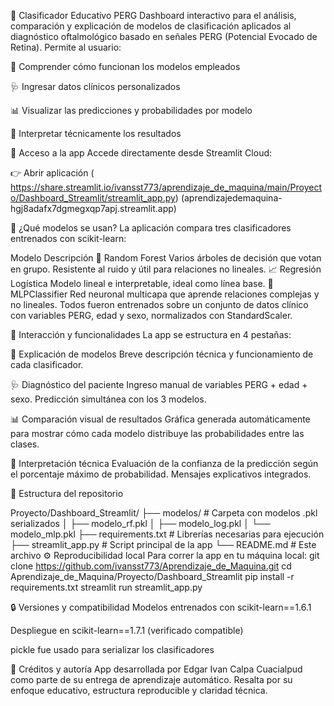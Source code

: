 🧠 Clasificador Educativo PERG
Dashboard interactivo para el análisis, comparación y explicación de modelos de clasificación aplicados al diagnóstico oftalmológico basado en señales PERG (Potencial Evocado de Retina). Permite al usuario:

📘 Comprender cómo funcionan los modelos empleados

🩺 Ingresar datos clínicos personalizados

📊 Visualizar las predicciones y probabilidades por modelo

🧾 Interpretar técnicamente los resultados

🔗 Acceso a la app
Accede directamente desde Streamlit Cloud:

👉 Abrir aplicación ( https://share.streamlit.io/ivansst773/aprendizaje_de_maquina/main/Proyecto/Dashboard_Streamlit/streamlit_app.py)
(aprendizajedemaquina-hgj8adafx7dgmegxqp7apj.streamlit.app)

🚀 ¿Qué modelos se usan?
La aplicación compara tres clasificadores entrenados con scikit-learn:

Modelo	Descripción
🌲 Random Forest	Varios árboles de decisión que votan en grupo. Resistente al ruido y útil para relaciones no lineales.
📈 Regresión Logística	Modelo lineal e interpretable, ideal como línea base.
🧠 MLPClassifier	Red neuronal multicapa que aprende relaciones complejas y no lineales.
Todos fueron entrenados sobre un conjunto de datos clínico con variables PERG, edad y sexo, normalizados con StandardScaler.

🧪 Interacción y funcionalidades
La app se estructura en 4 pestañas:

📘 Explicación de modelos Breve descripción técnica y funcionamiento de cada clasificador.

🩺 Diagnóstico del paciente Ingreso manual de variables PERG + edad + sexo. Predicción simultánea con los 3 modelos.

📊 Comparación visual de resultados Gráfica generada automáticamente para mostrar cómo cada modelo distribuye las probabilidades entre las clases.

🧾 Interpretación técnica Evaluación de la confianza de la predicción según el porcentaje máximo de probabilidad. Mensajes explicativos integrados.

📁 Estructura del repositorio

Proyecto/Dashboard_Streamlit/
├── modelos/                 # Carpeta con modelos .pkl serializados
│   ├── modelo_rf.pkl
│   ├── modelo_log.pkl
│   └── modelo_mlp.pkl
├── requirements.txt         # Librerías necesarias para ejecución
├── streamlit_app.py         # Script principal de la app
└── README.md                # Este archivo
⚙️ Reproducibilidad local
Para correr la app en tu máquina local:
git clone https://github.com/ivansst773/Aprendizaje_de_Maquina.git
cd Aprendizaje_de_Maquina/Proyecto/Dashboard_Streamlit
pip install -r requirements.txt
streamlit run streamlit_app.py

🔒 Versiones y compatibilidad
Modelos entrenados con scikit-learn==1.6.1

Despliegue en scikit-learn==1.7.1 (verificado compatible)

pickle fue usado para serializar los clasificadores

🤝 Créditos y autoría
App desarrollada por Edgar Ivan Calpa Cuacialpud como parte de su entrega de aprendizaje automático. Resalta por su enfoque educativo, estructura reproducible y claridad técnica.
